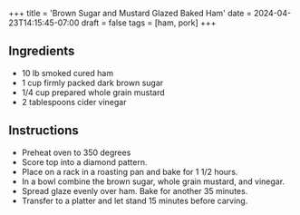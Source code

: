 +++
title = 'Brown Sugar and Mustard Glazed Baked Ham'
date = 2024-04-23T14:15:45-07:00
draft = false
tags = [ham, pork]
+++

## Ingredients

* 10 lb smoked cured ham
* 1 cup firmly packed dark brown sugar
* 1/4 cup prepared whole grain mustard
* 2 tablespoons cider vinegar

## Instructions

* Preheat oven to 350 degrees
* Score top into a diamond pattern.
* Place on a rack in a roasting pan and bake for 1 1/2 hours.
* In a bowl combine the brown sugar, whole grain mustard, and vinegar.
* Spread glaze evenly over ham. Bake for another 35 minutes.
* Transfer to a platter and let stand 15 minutes before carving.
